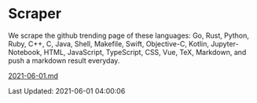 # Scraper

We scrape the github trending page of these languages: Go, Rust, Python, Ruby, C++, C, Java, Shell, Makefile, Swift, Objective-C, Kotlin, Jupyter-Notebook, HTML, JavaScript, TypeScript, CSS, Vue, TeX, Markdown, and push a markdown result everyday.

[2021-06-01.md](https://github.com/yangwenmai/github-trending-backup/blob/master/2021-06-01.md)

Last Updated: 2021-06-01 04:00:06